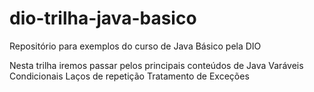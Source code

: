 # dio-trilha-java-basico
Repositório para exemplos do curso de Java Básico pela DIO

Nesta trilha iremos passar pelos principais conteúdos de Java
Varáveis
Condicionais 
Laços de repetição
Tratamento de Exceções
